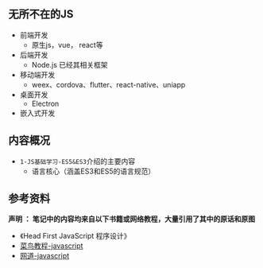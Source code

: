 ## 无所不在的JS

- 前端开发
  - 原生js，vue， react等
- 后端开发
  - Node.js 已经其相关框架
- 移动端开发
  - weex、cordova、flutter、react-native、uniapp
- 桌面开发
  - Electron
- 嵌入式开发

## 内容概况

- `1-JS基础学习-ES5&ES3`介绍的主要内容
  - 语言核心（涵盖ES3和ES5的语言规范）

## 参考资料

**声明 ： 笔记中的内容均来自以下书籍或网络教程，大量引用了其中的原话和原图**

- 《Head First JavaScript 程序设计》
- [菜鸟教程-javascript](https://www.runoob.com/js/js-tutorial.html)
- [网道-javascript](https://wangdoc.com/javascript/index.html)

